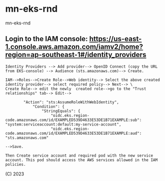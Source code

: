 # mn-eks-rnd
mn-eks-rnd

## Login to the IAM console: https://us-east-1.console.aws.amazon.com/iamv2/home?region=ap-southeast-1#/identity_providers
```
Identity Providers --> Add provider--> OpenID Connect (copy the URL from EKS-console) --> Audience (sts.amazonaws.com)--> Create.

IAM-->Roles-->Create Role-->Web identity--> Select the above created identity provider--> select required policy--> Next--> \
Create Role--> edit the newly  created role-->go to the "Trust relationships" tab--> Edit-->

        "Action": "sts:AssumeRoleWithWebIdentity",
            "Condition": {
                "StringEquals": {
                    "oidc.eks.region-code.amazonaws.com/id/EXAMPLED539D4633E53DE1B71EXAMPLE:sub": "system:serviceaccount:default:my-service-account",
                    "oidc.eks.region-code.amazonaws.com/id/EXAMPLED539D4633E53DE1B71EXAMPLE:aud": "sts.amazonaws.com"

-->Save.

Then Create service account and required pod with the new service account. This pod should access the AWS services allowed in the IAM policies. 
```


(C) 2023
